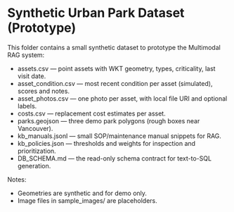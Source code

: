# Synthetic Urban Park Dataset (Prototype)

This folder contains a small synthetic dataset to prototype the Multimodal RAG system:

- assets.csv — point assets with WKT geometry, types, criticality, last visit date.
- asset_condition.csv — most recent condition per asset (simulated), scores and notes.
- asset_photos.csv — one photo per asset, with local file URI and optional labels.
- costs.csv — replacement cost estimates per asset.
- parks.geojson — three demo park polygons (rough boxes near Vancouver).
- kb_manuals.jsonl — small SOP/maintenance manual snippets for RAG.
- kb_policies.json — thresholds and weights for inspection and prioritization.
- DB_SCHEMA.md — the read-only schema contract for text-to-SQL generation.

Notes:
- Geometries are synthetic and for demo only.
- Image files in sample_images/ are placeholders.
